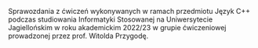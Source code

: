 Sprawozdania z ćwiczeń wykonywanych w ramach przedmiotu Język C++ podczas studiowania Informatyki Stosowanej na Uniwersytecie Jagiellońskim w roku akademickim 2022/23 w grupie ćwiczeniowej prowadzonej przez prof. Witolda Przygodę.
